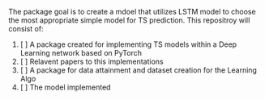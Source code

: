 The package goal is to create a mdoel that utilizes LSTM model to choose the most appropriate simple model for TS prediction. This repositroy will consist of:

  1. [ ] A package created for implementing TS models within a Deep Learning network based on PyTorch
  2. [ ] Relavent papers to this implementations
  3. [ ] A package for data attainment and dataset creation for the Learning Algo
  4. [ ] The model implemented
